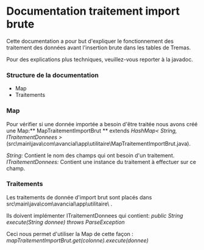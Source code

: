 # Documentation traitement import brute

Cette documentation a pour but d'expliquer le fonctionnement des traitement des données avant l'insertion brute dans les tables de Tremas.

Pour des explications plus techniques, veuillez-vous reporter à la javadoc.

### Structure de la documentation

* Map
* Traitements

### Map

Pour vérifier si une donnée importée a besoin d'être traitée nous avons créé une Map:** MapTraitementImportBrut ** extends _HashMap< String, ITraitementDonnees >_ (src\main\java\com\avancial\app\utilitaire\MapTraitementImportBrut.java).

_String:_ Contient le nom des champs qui ont besoin d'un traitement.
_ITraitementDonnees:_ Contient une instance du traitement à effectuer sur ce champ.

### Traitements

Les traitements de donnée d'import brut sont placés dans src\main\java\com\avancial\app\utilitaire\ .

Ils doivent implémenter ITraitementDonnees qui contient:  _public String execute(String donnee) throws ParseException_

Ceci nous permet d'utiliser la Map de cette façon : _mapTraitementImportBrut.get(colonne).execute(donnee)_
